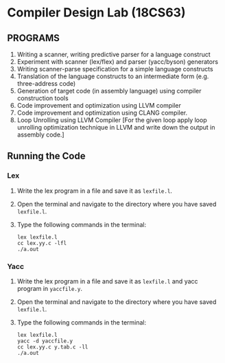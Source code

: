 # Compiler Design Lab (18CS63)

## PROGRAMS

1. Writing a scanner, writing predictive parser for a language construct
2. Experiment with scanner (lex/flex) and parser (yacc/byson) generators
3. Writing scanner-parse specification for a simple language constructs
4. Translation of the language constructs to an intermediate form (e.g. three-address code)
5. Generation of target code (in assembly language) using compiler construction tools
6. Code improvement and optimization using LLVM compiler
7. Code improvement and optimization using CLANG compiler.
8. Loop Unrolling using LLVM Compiler [For the given loop apply loop unrolling optimization technique in LLVM and write
down the output in assembly code.]

## Running the Code

### **Lex**

1. Write the lex program in a file and save it as `lexfile.l`.
2. Open the terminal and navigate to the directory where you have saved `lexfile.l`.
3. Type the following commands in the terminal:

   ``` 
   lex lexfile.l
   cc lex.yy.c -lfl
   ./a.out
   ```

### **Yacc**

1. Write the lex program in a file and save it as `lexfile.l` and yacc program in `yaccfile.y`.
2. Open the terminal and navigate to the directory where you have saved `lexfile.l`.
3. Type the following commands in the terminal:

   ``` 
   lex lexfile.l
   yacc -d yaccfile.y
   cc lex.yy.c y.tab.c -ll
   ./a.out
   ```
